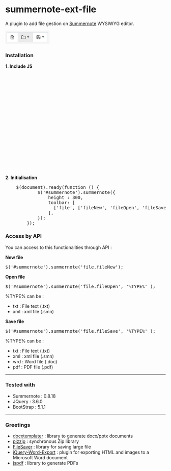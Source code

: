 # summernote-ext-file
A plugin to add file gestion on <a href="https://github.com/summernote/summernote/">Summernote</a> WYSIWYG editor.

<img src="./res/view.png">

<h3>Installation</h3>

<b>1. Include JS</b>
<pre>
<!-- Dependency -->
<script src="./summernote-ext-file/vendor/docxtemplater.min.js"></script>
<script src="./summernote-ext-file/vendor/pizzip.js"></script>
<script src="./summernote-ext-file/vendor/nl2br.min.js"></script>
<script src="./summernote-ext-file/vendor/FileSaver.min.js"></script>
<script src="./summernote-ext-file/vendor/jquery.wordexport.js"></script>
<script src="./summernote-ext-file/vendor/html2canvas.min.js"></script>
<script src="./summernote-ext-file/vendor/jspdf.min.js"></script>
<!-- Main file -->
<script src="./summernote-ext-file/summernote-ext-file.js"></script>
</pre>

<b>2. Initialisation</b>
<pre>
    $(document).ready(function () {
            $('#summernote').summernote({
                height : 300,
                toolbar: [
                  ['file', ['fileNew', 'fileOpen', 'fileSave']],
                ],
            });
        });
</pre>

<h3>Access by API</h3>

You can access to this functionalities through API : 

<b>New file</b>
<pre>$('#summernote').summernote('file.fileNew');</pre>

<b>Open file</b>
<pre>$('#summernote').summernote('file.fileOpen', '%TYPE%' );</pre>

%TYPE% can be : 
<ul>
  <li>txt : File text (.txt)</li>
  <li>xml : xml file (.smn)</li>
</ul>

<b>Save file</b>
<pre>$('#summernote').summernote('file.fileSave', '%TYPE%' );</pre>

%TYPE% can be : 
<ul>
  <li>txt : File text (.txt)</li>
  <li>xml : xml file (.smn)</li>
  <li>wrd : Word file (.doc)</li>
  <li>pdf : PDF file (.pdf)</li>
</ul>

<hr>
<h3>Tested with</h3>
<ul>
  <li>Summernote : 0.8.18</li>
  <li>JQuery : 3.6.0</li>
  <li>BootStrap : 5.1.1</li>
</ul>

<hr>
<h3>Greetings</h3>
<ul>
  <li><a href="https://github.com/open-xml-templating/docxtemplater">docxtemplater</a> : library to generate docx/pptx documents</li>
  <li><a href="https://github.com/open-xml-templating/pizzip">pizzip</a> : synchronous Zip library</li>
  <li><a href="https://github.com/eligrey/FileSaver.js">FileSaver</a> : library for saving large file</li>
  <li><a href="https://github.com/markswindoll/jQuery-Word-Export">jQuery-Word-Export</a> : plugin for exporting HTML and images to a Microsoft Word document</li>
  <li><a href="jQuery-Word-Export">jspdf</a> : library to generate PDFs</li>
</ul>

